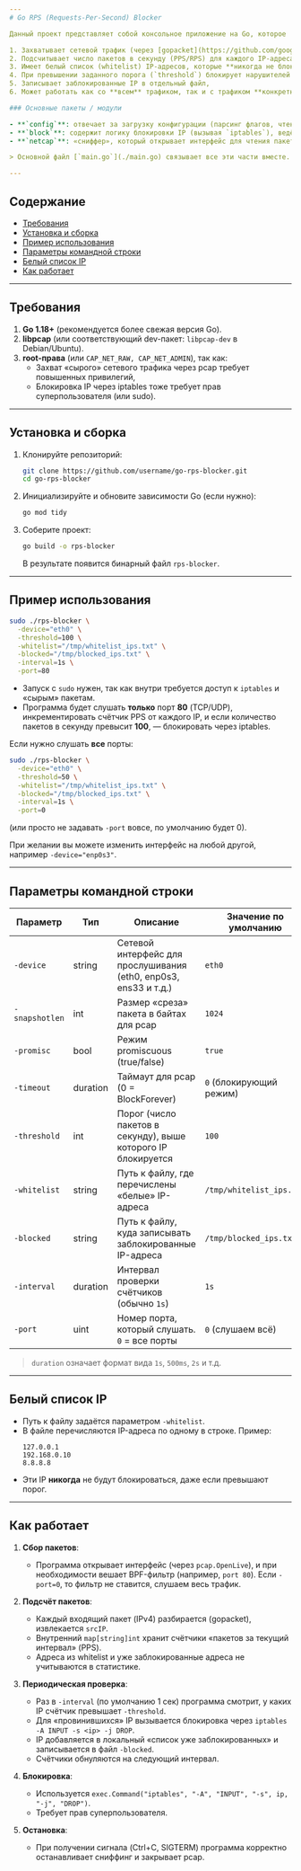 ```yaml
---
# Go RPS (Requests-Per-Second) Blocker

Данный проект представляет собой консольное приложение на Go, которое

1. Захватывает сетевой трафик (через [gopacket](https://github.com/google/gopacket) и [libpcap](https://www.tcpdump.org/)),  
2. Подсчитывает число пакетов в секунду (PPS/RPS) для каждого IP-адреса,  
3. Имеет белый список (whitelist) IP-адресов, которые **никогда не блокируются**,  
4. При превышении заданного порога (`threshold`) блокирует нарушителей с помощью **iptables**,  
5. Записывает заблокированные IP в отдельный файл,  
6. Может работать как со **всем** трафиком, так и с трафиком **конкретного порта** (TCP/UDP) с помощью BPF-фильтра.

### Основные пакеты / модули

- **`config`**: отвечает за загрузку конфигурации (парсинг флагов, чтение whitelist-файла и т.д.).  
- **`block`**: содержит логику блокировки IP (вызывая `iptables`), ведёт учёт уже заблокированных адресов и whitelist-адресов.  
- **`netcap`**: «сниффер», который открывает интерфейс для чтения пакетов, применяет BPF-фильтр, подсчитывает PPS и при необходимости вызывает блокировку.

> Основной файл [`main.go`](./main.go) связывает все эти части вместе.

---
```


## Содержание

- [Требования](#требования)  
- [Установка и сборка](#установка-и-сборка)  
- [Пример использования](#пример-использования)  
- [Параметры командной строки](#параметры-командной-строки)  
- [Белый список IP](#белый-список-ip)  
- [Как работает](#как-работает)  

---

## Требования

1. **Go 1.18+** (рекомендуется более свежая версия Go).  
2. **libpcap** (или соответствующий dev-пакет: `libpcap-dev` в Debian/Ubuntu).  
3. **root-права** (или `CAP_NET_RAW, CAP_NET_ADMIN`), так как:
   - Захват «сырого» сетевого трафика через pcap требует повышенных привилегий,  
   - Блокировка IP через iptables тоже требует прав суперпользователя (или sudo).  

---

## Установка и сборка

1. Клонируйте репозиторий:
   ```bash
   git clone https://github.com/username/go-rps-blocker.git
   cd go-rps-blocker
   ```
2. Инициализируйте и обновите зависимости Go (если нужно):
   ```bash
   go mod tidy
   ```
3. Соберите проект:
   ```bash
   go build -o rps-blocker
   ```
   В результате появится бинарный файл `rps-blocker`.

---

## Пример использования

```bash
sudo ./rps-blocker \
  -device="eth0" \
  -threshold=100 \
  -whitelist="/tmp/whitelist_ips.txt" \
  -blocked="/tmp/blocked_ips.txt" \
  -interval=1s \
  -port=80
```

- Запуск с `sudo` нужен, так как внутри требуется доступ к `iptables` и «сырым» пакетам.  
- Программа будет слушать **только** порт **80** (TCP/UDP), инкрементировать счётчик PPS от каждого IP, и если количество пакетов в секунду превысит **100**, — блокировать через iptables.

Если нужно слушать **все** порты:
```bash
sudo ./rps-blocker \
  -device="eth0" \
  -threshold=50 \
  -whitelist="/tmp/whitelist_ips.txt" \
  -blocked="/tmp/blocked_ips.txt" \
  -interval=1s \
  -port=0
```
(или просто не задавать `-port` вовсе, по умолчанию будет 0).

При желании вы можете изменить интерфейс на любой другой, например `-device="enp0s3"`.

---

## Параметры командной строки

| Параметр          | Тип           | Описание                                                                        | Значение по умолчанию               |
|-------------------|--------------|---------------------------------------------------------------------------------|--------------------------------------|
| `-device`         | string       | Сетевой интерфейс для прослушивания (eth0, enp0s3, ens33 и т.д.)                | `eth0`                               |
| `-snapshotlen`    | int          | Размер «среза» пакета в байтах для pcap                                         | `1024`                               |
| `-promisc`        | bool         | Режим promiscuous (true/false)                                                 | `true`                               |
| `-timeout`        | duration     | Таймаут для pcap (0 = BlockForever)                                             | `0` (блокирующий режим)             |
| `-threshold`      | int          | Порог (число пакетов в секунду), выше которого IP блокируется                   | `100`                                |
| `-whitelist`      | string       | Путь к файлу, где перечислены «белые» IP-адреса                                 | `/tmp/whitelist_ips.txt`            |
| `-blocked`        | string       | Путь к файлу, куда записывать заблокированные IP-адреса                         | `/tmp/blocked_ips.txt`              |
| `-interval`       | duration     | Интервал проверки счётчиков (обычно `1s`)                                       | `1s`                                 |
| `-port`           | uint         | Номер порта, который слушать. `0` = все порты                                   | `0` (слушаем всё)                    |

> `duration` означает формат вида `1s`, `500ms`, `2s` и т.д.

---

## Белый список IP

- Путь к файлу задаётся параметром `-whitelist`.  
- В файле перечисляются IP-адреса по одному в строке. Пример:
  ```
  127.0.0.1
  192.168.0.10
  8.8.8.8
  ```
- Эти IP **никогда** не будут блокироваться, даже если превышают порог.  

---

## Как работает

1. **Сбор пакетов**:  
   - Программа открывает интерфейс (через `pcap.OpenLive`), и при необходимости вешает BPF-фильтр (например, `port 80`). Если `-port=0`, то фильтр не ставится, слушаем весь трафик.  

2. **Подсчёт пакетов**:  
   - Каждый входящий пакет (IPv4) разбирается (gopacket), извлекается `srcIP`.  
   - Внутренний `map[string]int` хранит счётчики «пакетов за текущий интервал» (PPS).  
   - Адреса из whitelist и уже заблокированные адреса не учитываются в статистике.  

3. **Периодическая проверка**:  
   - Раз в `-interval` (по умолчанию 1 сек) программа смотрит, у каких IP счётчик превышает `-threshold`.  
   - Для «провинившихся» IP вызывается блокировка через `iptables -A INPUT -s <ip> -j DROP`.  
   - IP добавляется в локальный «список уже заблокированных» и записывается в файл `-blocked`.  
   - Счётчики обнуляются на следующий интервал.  

4. **Блокировка**:  
   - Используется `exec.Command("iptables", "-A", "INPUT", "-s", ip, "-j", "DROP")`.  
   - Требует прав суперпользователя.  

5. **Остановка**:  
   - При получении сигнала (Ctrl+C, SIGTERM) программа корректно останавливает сниффинг и закрывает pcap. 
